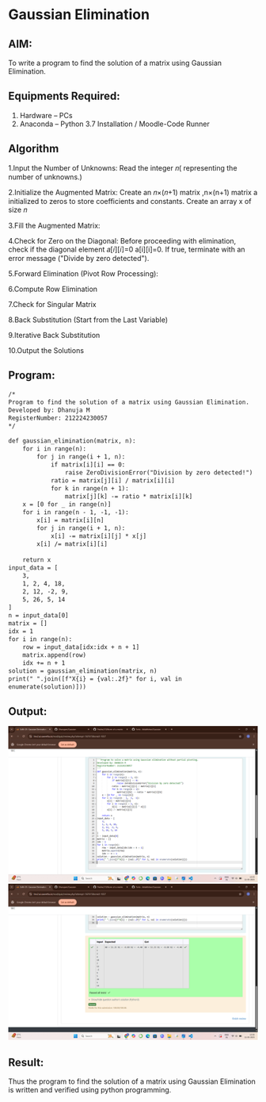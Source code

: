 # Gaussian Elimination

## AIM:
To write a program to find the solution of a matrix using Gaussian Elimination.

## Equipments Required:
1. Hardware – PCs
2. Anaconda – Python 3.7 Installation / Moodle-Code Runner

## Algorithm
1.Input the Number of Unknowns: Read the integer 𝑛( representing the number of unknowns.)

2.Initialize the Augmented Matrix: Create an 𝑛×(𝑛+1) matrix ,n×(n+1) matrix a initialized to zeros to store coefficients and constants. Create an array x of size 𝑛

3.Fill the Augmented Matrix:

4.Check for Zero on the Diagonal: Before proceeding with elimination, check if the diagonal element 𝑎[𝑖][𝑖]=0 a[i][i]=0. If true, terminate with an error message ("Divide by zero detected").

5.Forward Elimination (Pivot Row Processing):

6.Compute Row Elimination

7.Check for Singular Matrix

8.Back Substitution (Start from the Last Variable)

9.Iterative Back Substitution

10.Output the Solutions

## Program:
```
/*
Program to find the solution of a matrix using Gaussian Elimination.
Developed by: Dhanuja M
RegisterNumber: 212224230057
*/
```
```
def gaussian_elimination(matrix, n):
    for i in range(n):
        for j in range(i + 1, n):
            if matrix[i][i] == 0:
                raise ZeroDivisionError("Division by zero detected!")
            ratio = matrix[j][i] / matrix[i][i]
            for k in range(n + 1):
                matrix[j][k] -= ratio * matrix[i][k]
    x = [0 for _ in range(n)]
    for i in range(n - 1, -1, -1):
        x[i] = matrix[i][n]
        for j in range(i + 1, n):
            x[i] -= matrix[i][j] * x[j]
        x[i] /= matrix[i][i]
    
    return x
input_data = [
    3,
    1, 2, 4, 18,
    2, 12, -2, 9,
    5, 26, 5, 14
]
n = input_data[0]
matrix = []
idx = 1
for i in range(n):
    row = input_data[idx:idx + n + 1]
    matrix.append(row)
    idx += n + 1
solution = gaussian_elimination(matrix, n)
print(" ".join([f"X{i} = {val:.2f}" for i, val in enumerate(solution)]))
```

## Output:
![alt text](<Screenshot (41).png>)
![alt text](<Screenshot (42).png>)


## Result:
Thus the program to find the solution of a matrix using Gaussian Elimination is written and verified using python programming.

